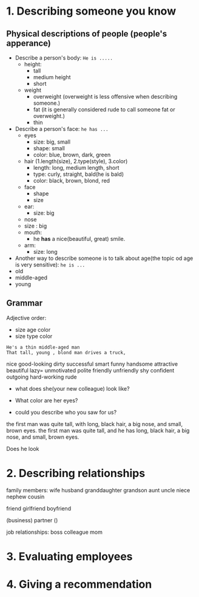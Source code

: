 # 1. Describing someone you know

## Physical descriptions of people (people's apperance)

* Describe a person's body: 
```He is .....```
  * height: 
    * tall 
    * medium height
    * short
  * weight
    * overweight (overweight is less offensive when describing someone.)
    * fat (it is generally considered rude to call someone fat or overweight.)
    * thin
* Describe a person's face: 
```he has ...```
  * eyes
    * size: big, small
    * shape: small
    * color: blue, brown, dark, green 
  * hair (1.length(size), 2.type(style), 3.color)
    * length: long, medium length, short
    * type: curly, straight,  bald(he is bald)
    * color: black, brown, blond, red
  * face
    * shape
    * size
  * ear:
    * size: big
  * nose
   * size : big
  * mouth:
    * he **has** a nice(beautiful, great) smile.
  * arm:
    * size: long 
* Another way to describe someone is to talk about age(the topic od age is very sensitive):
```he is ...```
 * old 
 * middle-aged
 * young

## Grammar
Adjective order: 
* size age color
* size type color
```
He's a thin middle-aged man
That tall, young , blond man drives a truck,
```
nice good-looking dirty successful smart funny handsome attractive beautiful lazy= unmotivated polite friendly unfriendly 
shy confident outgoing hard-working rude 
* what does she(your new colleague) look like?

* What color are her eyes?
* could you describe who you saw for us?

the first man was quite tall, with long, black hair, a big nose, and small, brown eyes.
the first man was  quite tall, and he has long, black hair, a big nose, and small, brown eyes.

Does he look

# 2. Describing relationships
family members:
wife
husband
granddaughter
grandson
aunt
uncle
niece
nephew
cousin

friend
girlfriend
boyfriend

(business) partner ()

job relationships:
boss
colleague
mom


# 3. Evaluating employees

# 4. Giving a recommendation
